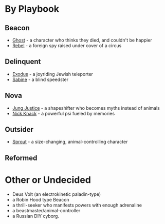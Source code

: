 <!-- TITLE: Masks Characters -->
<!-- SUBTITLE: A quick summary of Masks Characters -->

# By Playbook
## Beacon
* [Ghost](masks-characters/ghost) - a character who thinks they died, and couldn't be happier
* [Rebel](masks-characters/rebel) - a foreign spy raised under cover of a circus
## Delinquent
* [Exodus](masks-characters/exodus) - a joyriding Jewish teleporter
* [Sabine](masks-characters/sabine) - a blind speedster
## Nova
* [Jung Justice](masks-characters/jung-justice) - a shapeshifter who becomes myths instead of animals
* [Nick Knack](masks-characters/nick-knack) - a powerful psi fueled by memories
## Outsider
* [Sprout](masks-characters/sprout) - a size-changing, animal-controlling character
## Reformed
# Other or Undecided
* Deus Volt (an electrokinetic paladin-type)
* a Robin Hood type Beacon
* a thrill-seeker who manifests powers with enough adrenaline
* a beastmaster/animal-controller
* a Russian DIY cyborg.